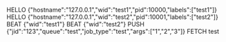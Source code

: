 HELLO {"hostname":"127.0.0.1","wid":"test1","pid":10000,"labels":["test1"]}
HELLO {"hostname":"127.0.0.1","wid":"test2","pid":10001,"labels":["test2"]}
BEAT {"wid":"test1"}
BEAT {"wid":"test2"}
PUSH {"jid":"123","queue":"test","job_type":"test","args":["1","2","3"]}
FETCH test
